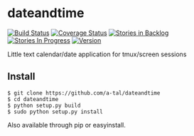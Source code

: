 dateandtime
===========

[![Build Status](https://travis-ci.org/a-tal/dateandtime.png?branch=master)](https://travis-ci.org/a-tal/dateandtime)
[![Coverage Status](https://coveralls.io/repos/a-tal/dateandtime/badge.png?branch=master)](https://coveralls.io/r/a-tal/dateandtime?branch=master)
[![Stories in Backlog](https://badge.waffle.io/a-tal/dateandtime.png?label=ready&title=Backlog)](https://waffle.io/a-tal/dateandtime)
[![Stories In Progress](https://badge.waffle.io/a-tal/dateandtime.png?label=ready&title=In+Progress)](https://waffle.io/a-tal/dateandtime)
[![Version](https://img.shields.io/pypi/v/dateandtime.svg)](https://pypi.python.org/pypi/dateandtime/)

Little text calendar/date application for tmux/screen sessions


Install
-------

    $ git clone https://github.com/a-tal/dateandtime
    $ cd dateandtime
    $ python setup.py build
    $ sudo python setup.py install

Also available through pip or easyinstall.
